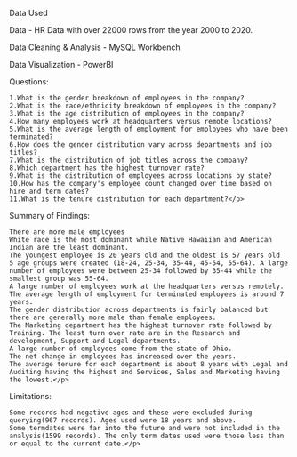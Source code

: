 Data Used

Data - HR Data with over 22000 rows from the year 2000 to 2020.

Data Cleaning & Analysis - MySQL Workbench

Data Visualization - PowerBI

<p>Questions:

    1.What is the gender breakdown of employees in the company?
    2.What is the race/ethnicity breakdown of employees in the company?
    3.What is the age distribution of employees in the company?
    4.How many employees work at headquarters versus remote locations?
    5.What is the average length of employment for employees who have been terminated?
    6.How does the gender distribution vary across departments and job titles?
    7.What is the distribution of job titles across the company?
    8.Which department has the highest turnover rate?
    9.What is the distribution of employees across locations by state?
    10.How has the company's employee count changed over time based on hire and term dates?
    11.What is the tenure distribution for each department?</p>

<p>Summary of Findings:

    There are more male employees
    White race is the most dominant while Native Hawaiian and American Indian are the least dominant.
    The youngest employee is 20 years old and the oldest is 57 years old
    5 age groups were created (18-24, 25-34, 35-44, 45-54, 55-64). A large number of employees were between 25-34 followed by 35-44 while the smallest group was 55-64.
    A large number of employees work at the headquarters versus remotely.
    The average length of employment for terminated employees is around 7 years.
    The gender distribution across departments is fairly balanced but there are generally more male than female employees.
    The Marketing department has the highest turnover rate followed by Training. The least turn over rate are in the Research and development, Support and Legal departments.
    A large number of employees come from the state of Ohio.
    The net change in employees has increased over the years.
    The average tenure for each department is about 8 years with Legal and Auditing having the highest and Services, Sales and Marketing having the lowest.</p>

<p>Limitations:

    Some records had negative ages and these were excluded during querying(967 records). Ages used were 18 years and above.
    Some termdates were far into the future and were not included in the analysis(1599 records). The only term dates used were those less than or equal to the current date.</p>
